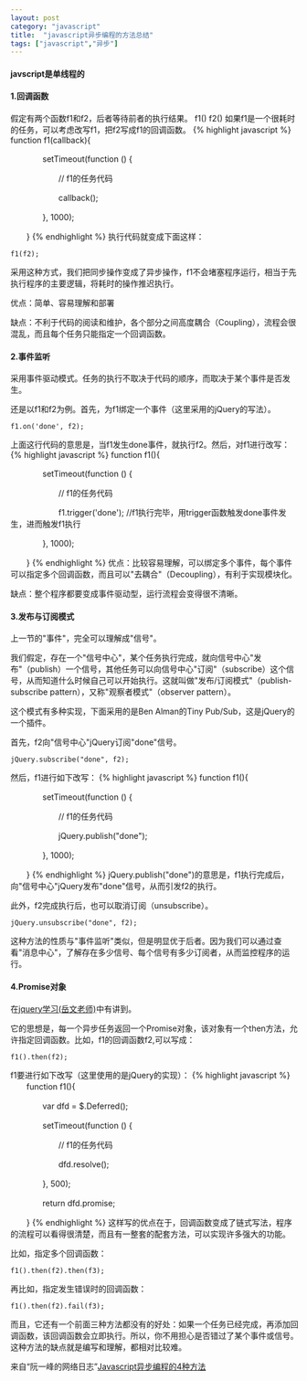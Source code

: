 ```yaml
---
layout: post
category: "javascript"
title:  "javascript异步编程的方法总结"
tags: ["javascript","异步"]
---
```


#### **javscript是单线程的**

#### 1.回调函数

假定有两个函数f1和f2，后者等待前者的执行结果。
	f1()
	f2()
如果f1是一个很耗时的任务，可以考虑改写f1，把f2写成f1的回调函数。
{% highlight javascript %}
	function f1(callback){

　　　　setTimeout(function () {

　　　　　　// f1的任务代码

　　　　　　callback();

　　　　}, 1000);

　　}
{% endhighlight %}
执行代码就变成下面这样：

	f1(f2);

采用这种方式，我们把同步操作变成了异步操作，f1不会堵塞程序运行，相当于先执行程序的主要逻辑，将耗时的操作推迟执行。

优点：简单、容易理解和部署

缺点：不利于代码的阅读和维护，各个部分之间高度耦合（Coupling），流程会很混乱，而且每个任务只能指定一个回调函数。


#### 2.事件监听

采用事件驱动模式。任务的执行不取决于代码的顺序，而取决于某个事件是否发生。

还是以f1和f2为例。首先，为f1绑定一个事件（这里采用的jQuery的写法）。

	f1.on('done', f2);

上面这行代码的意思是，当f1发生done事件，就执行f2。然后，对f1进行改写：
{% highlight javascript %}
	function f1(){

　　　　setTimeout(function () {

　　　　　　// f1的任务代码

　　　　　　f1.trigger('done'); //f1执行完毕，用trigger函数触发done事件发生，进而触发f1执行

　　　　}, 1000);

　　}
{% endhighlight %}
优点：比较容易理解，可以绑定多个事件，每个事件可以指定多个回调函数，而且可以"去耦合"（Decoupling），有利于实现模块化。

缺点：整个程序都要变成事件驱动型，运行流程会变得很不清晰。

#### 3.发布与订阅模式

上一节的"事件"，完全可以理解成"信号"。

我们假定，存在一个"信号中心"，某个任务执行完成，就向信号中心"发布"（publish）一个信号，其他任务可以向信号中心"订阅"（subscribe）这个信号，从而知道什么时候自己可以开始执行。这就叫做"发布/订阅模式"（publish-subscribe pattern），又称"观察者模式"（observer pattern）。

这个模式有多种实现，下面采用的是Ben Alman的Tiny Pub/Sub，这是jQuery的一个插件。

首先，f2向"信号中心"jQuery订阅"done"信号。

	jQuery.subscribe("done", f2);

然后，f1进行如下改写：
{% highlight javascript %}
	function f1(){

　　　　setTimeout(function () {

　　　　　　// f1的任务代码

　　　　　　jQuery.publish("done");

　　　　}, 1000);

　　}
{% endhighlight %}
jQuery.publish("done")的意思是，f1执行完成后，向"信号中心"jQuery发布"done"信号，从而引发f2的执行。

此外，f2完成执行后，也可以取消订阅（unsubscribe）。

	jQuery.unsubscribe("done", f2);

这种方法的性质与"事件监听"类似，但是明显优于后者。因为我们可以通过查看"消息中心"，了解存在多少信号、每个信号有多少订阅者，从而监控程序的运行。

#### 4.Promise对象

在[jquery学习(岳文老师)](http://xunyunyun.github.io/blog/jquery-360-study.html)中有讲到。

它的思想是，每一个异步任务返回一个Promise对象，该对象有一个then方法，允许指定回调函数。比如，f1的回调函数f2,可以写成：

	f1().then(f2);

f1要进行如下改写（这里使用的是jQuery的实现）：
{% highlight javascript %}
　　function f1(){

　　　　var dfd = $.Deferred();

　　　　setTimeout(function () {

　　　　　　// f1的任务代码

　　　　　　dfd.resolve();

　　　　}, 500);

　　　　return dfd.promise;

　　}
{% endhighlight %}
这样写的优点在于，回调函数变成了链式写法，程序的流程可以看得很清楚，而且有一整套的配套方法，可以实现许多强大的功能。

比如，指定多个回调函数：

	f1().then(f2).then(f3);

再比如，指定发生错误时的回调函数：

	f1().then(f2).fail(f3);

而且，它还有一个前面三种方法都没有的好处：如果一个任务已经完成，再添加回调函数，该回调函数会立即执行。所以，你不用担心是否错过了某个事件或信号。这种方法的缺点就是编写和理解，都相对比较难。


来自“阮一峰的网络日志”[Javascript异步编程的4种方法](http://www.ruanyifeng.com/blog/2012/12/asynchronous%EF%BC%BFjavascript.html)